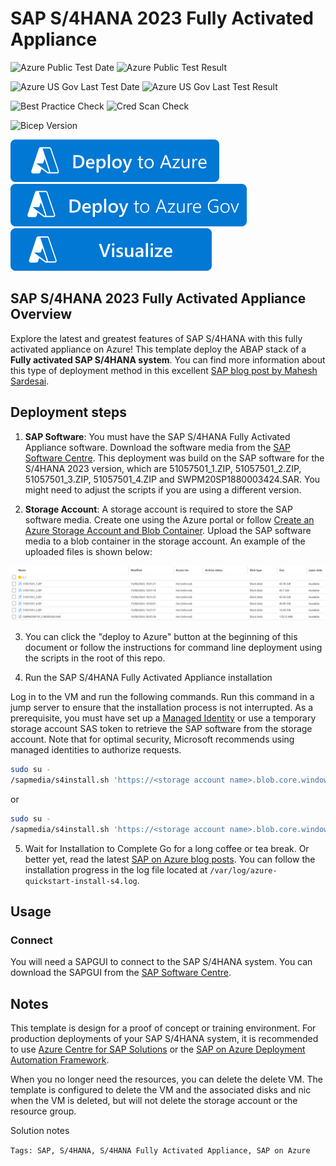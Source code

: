 # SAP S/4HANA 2023 Fully Activated Appliance

![Azure Public Test Date](https://azurequickstartsservice.blob.core.windows.net/badges/application-workloads/sap/sap-2-tier-s4hana-fully-activated-appliance/PublicLastTestDate.svg)
![Azure Public Test Result](https://azurequickstartsservice.blob.core.windows.net/badges/application-workloads/sap/sap-2-tier-s4hana-fully-activated-appliance/PublicDeployment.svg)

![Azure US Gov Last Test Date](https://azurequickstartsservice.blob.core.windows.net/badges/application-workloads/sap/sap-2-tier-s4hana-fully-activated-appliance/FairfaxLastTestDate.svg)
![Azure US Gov Last Test Result](https://azurequickstartsservice.blob.core.windows.net/badges/application-workloads/sap/sap-2-tier-s4hana-fully-activated-appliance/FairfaxDeployment.svg)

![Best Practice Check](https://azurequickstartsservice.blob.core.windows.net/badges/application-workloads/sap/sap-2-tier-s4hana-fully-activated-appliance/BestPracticeResult.svg)
![Cred Scan Check](https://azurequickstartsservice.blob.core.windows.net/badges/application-workloads/sap/sap-2-tier-s4hana-fully-activated-appliance/CredScanResult.svg)

![Bicep Version](https://azurequickstartsservice.blob.core.windows.net/badges/application-workloads/sap/sap-2-tier-s4hana-fully-activated-appliance/BicepVersion.svg)


[![Deploy To Azure](https://raw.githubusercontent.com/Azure/azure-quickstart-templates/master/1-CONTRIBUTION-GUIDE/images/deploytoazure.svg?sanitize=true)](https://portal.azure.com/#create/Microsoft.Template/uri/https%3A%2F%2Fraw.githubusercontent.com%2FAzure%2Fazure-quickstart-templates%2Fmaster%2Fapplication-workloads%2Fsap%2Fsap-2-tier-s4hana-fully-activated-appliance%2Fazuredeploy.json)
[![Deploy To Azure US Gov](https://raw.githubusercontent.com/Azure/azure-quickstart-templates/master/1-CONTRIBUTION-GUIDE/images/deploytoazuregov.svg?sanitize=true)](https://portal.azure.us/#create/Microsoft.Template/uri/https%3A%2F%2Fraw.githubusercontent.com%2FAzure%2Fazure-quickstart-templates%2Fmaster%2Fapplication-workloads%2Fsap%2Fsap-2-tier-s4hana-fully-activated-appliance%2Fazuredeploy.json)
[![Visualize](https://raw.githubusercontent.com/Azure/azure-quickstart-templates/master/1-CONTRIBUTION-GUIDE/images/visualizebutton.svg?sanitize=true)](http://armviz.io/#/?load=https%3A%2F%2Fraw.githubusercontent.com%2FAzure%2Fazure-quickstart-templates%2Fmaster%2Fapplication-workloads%2Fsap%2Fsap-2-tier-s4hana-fully-activated-appliance%2Fazuredeploy.json)

## SAP S/4HANA 2023 Fully Activated Appliance Overview 

Explore the latest and greatest features of SAP S/4HANA with this fully activated appliance on Azure! This template deploy the ABAP stack of a **Fully activated SAP S/4HANA system**. You can find more information about this type of deployment method in this excellent [SAP blog post by Mahesh Sardesai](https://community.sap.com/t5/enterprise-resource-planning-blogs-by-sap/s-4hana-2022-fps1-fully-activated-appliance-standard-installation/ba-p/13547947). 

## Deployment steps

1. **SAP Software**: You must have the SAP S/4HANA Fully Activated Appliance software. Download the software media from the [SAP Software Centre](https://me.sap.com/softwarecenter). This deployment was build on the SAP software for the S/4HANA 2023 version, which are 51057501_1.ZIP, 51057501_2.ZIP, 51057501_3.ZIP, 51057501_4.ZIP and SWPM20SP1880003424.SAR. You might need to adjust the scripts if you are using a different version. 

2. **Storage Account**: A storage account is required to store the SAP software media. Create one using the Azure portal or follow [Create an Azure Storage Account and Blob Container](https://docs.microsoft.com/azure/storage/blobs/storage-quickstart-blobs-portal). Upload the SAP software media to a blob container in the storage account. An example of the uploaded files is shown below:

![alt text](images/container.png "SAP Files, folders and naming conventions")

3. You can click the "deploy to Azure" button at the beginning of this document or follow the instructions for command line deployment using the scripts in the root of this repo.

4. Run the SAP S/4HANA Fully Activated Appliance installation 

Log in to the VM and run the following commands. Run this command in a jump server to ensure that the installation process is not interrupted. As a prerequisite, you must have set up a [Managed Identity](https://learn.microsoft.com/en-us/entra/identity/managed-identities-azure-resources/overview) or use a temporary storage account SAS token to retrieve the SAP software from the storage account. Note that for optimal security, Microsoft recommends using managed identities to authorize requests.  

```bash
sudo su -
/sapmedia/s4install.sh 'https://<storage account name>.blob.core.windows.net/<container name>/'
```

or

```bash
sudo su -
/sapmedia/s4install.sh 'https://<storage account name>.blob.core.windows.net/<container name>/' 'SAS Token' 
```

5. Wait for Installation to Complete 
Go for a long coffee or tea break. Or better yet, read the latest [SAP on Azure blog posts](https://techcommunity.microsoft.com/t5/sap-on-microsoft/ct-p/SAPonMicrosoft). You can follow the installation progress in the log file located at `/var/log/azure-quickstart-install-s4.log`.

## Usage

### Connect

You will need a SAPGUI to connect to the SAP S/4HANA system. You can download the SAPGUI from the [SAP Software Centre](https://me.sap.com/softwarecenter).

## Notes
This template is design for a proof of concept or training environment. For production deployments of your SAP S/4HANA system, it is recommended to use [Azure Centre for SAP Solutions](https://learn.microsoft.com/en-us/azure/sap/center-sap-solutions/overview) or the [SAP on Azure Deployment Automation Framework](https://learn.microsoft.com/en-us/azure/sap/center-sap-solutions/overview).

When you no longer need the resources, you can delete the delete VM. The template is configured to delete the VM and the associated disks and nic when the VM is deleted, but will not delete the storage account or the resource group. 

Solution notes

`Tags: SAP, S/4HANA, S/4HANA Fully Activated Appliance, SAP on Azure`

